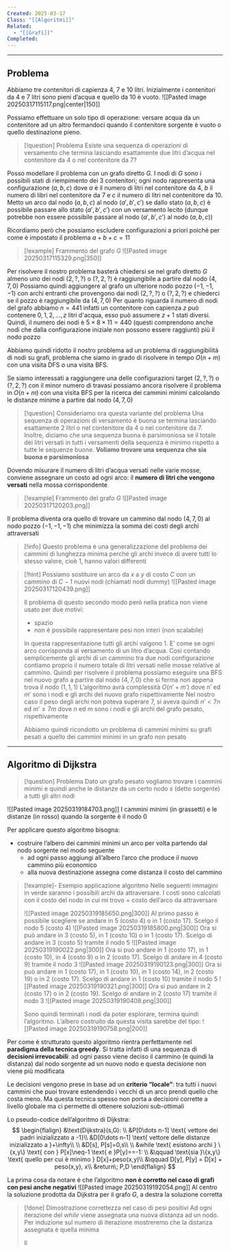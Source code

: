 ```yaml
---
Created: 2025-03-17
Class: "[[Algoritmi]]"
Related:
  - "[[Grafi]]"
Completed:
---
```

---
## Problema
Abbiamo tre contenitori di capienza 4, 7 e 10 litri. Inizialmente i contenitori da 4 e 7 litri sono pieni d’acqua e quello da 10 è vuoto.
![[Pasted image 20250317115117.png|center|150]]

Possiamo effettuare un solo tipo di operazione: versare acqua da un contenitore ad un altro fermandoci quando il contenitore sorgente è vuoto o quello destinazione pieno.

>[!question] Problema
>Esiste una sequenza di operazioni di versamento che termina lasciando esattamente due litri d’acqua nel contenitore da 4 o nel contenitore da 7?

Posso modellare il problema con un grafo diretto $G$.
I nodi di $G$ sono i possibili stati di riempimento dei 3 contenitori; ogni nodo rappresenta una configurazione $(a,b,c)$ dove $a$ è il numero di litri nel contenitore da 4, $b$ il numero di libri nel contenitore da 7 e $c$ il numero di litri nel contenitore da 10.
Metto un arco dal nodo $(a,b,c)$ al nodo $(a',b',c')$ se dallo stato $(a,b,c)$ è possibile passare allo stato $(a',b',c')$ con un versamento lecito (dunque potrebbe non essere possibile passare al nodo $(a',b',c')$ al nodo $(a,b,c)$)

Ricordiamo però che possiamo escludere configurazioni a priori poiché per come è impostato il problema $a+b+c=11$

>[!example] Frammento del grafo $G$
>![[Pasted image 20250317115329.png|350]]

Per risolvere il nostro problema basterà chiedersi se nel grafo diretto $G$ almeno uno dei nodi $(2,?,?)$ o $(?,2,?)$ è raggiungibile a partire dal nodo $(4,7,0)$
Possiamo quindi aggiungere al grafo un ulteriore nodo pozzo $(-1,-1,-1)$ con archi entranti che provengono dai nodi $(2,?,?)$ o $(?,2,?)$ e chiederci se il pozzo è raggiungibile da $(4,7,0)$
Per quanto riguarda il numero di nodi del grafo abbiamo $n=441$ infatti un contenitore con capienza $z$ può contenere $0, 1, 2,\dots, z$ litri d'acqua, esso può assumere $z + 1$ stati diversi. Quindi, il numero dei nodi è $5 \times 8 \times 11 = 440$ (questi comprendono anche nodi che dalla configurazione iniziale non possono essere raggiunti) più il nodo pozzo

Abbiamo quindi ridotto il nostro problema ad un problema di raggiungibilità di nodi su grafi, problema che siamo in grado di risolvere in tempo $O(n + m)$ con una visita DFS o una visita BFS.

Se siamo interessati a raggiungere una delle configurazioni target $(2,?, ?)$ o $(?,2,?)$ con il minor numero di travasi possiamo ancora risolvere il problema in $O(n + m)$ con una visita BFS per la ricerca dei cammini minimi calcolando le distanze minime a partire dal nodo $(4,7,0)$

>[!question] Consideriamo ora questa variante del problema
>Una sequenza di operazioni di versamento è buona se termina lasciando esattamente 2 litri o nel contenitore da 4 o nel contenitore da 7. Inoltre, diciamo che una sequenza buona è parsimoniosa se il totale dei litri versati in tutti i versamenti della sequenza è minimo rispetto a tutte le sequenze buone.
>**Voliamo trovare una sequenza che sia buona e parsimoniosa**

Dovendo misurare il numero di litri d’acqua versati nelle varie mosse, conviene assegnare un costo ad ogni arco: il **numero di litri che vengono versati** nella mossa corrispondente

>[!example] Frammento del grafo $G$
>![[Pasted image 20250317120203.png]]

Il problema diventa ora quello di trovare un cammino dal nodo $(4,7,0)$ al nodo pozzo $(-1,-1,-1)$ che minimizza la somma dei costi degli archi attraversati

>[!info]
>Questo problema è una generalizzazione del problema dei cammini di lunghezza minima perché gli archi invece di avere tutti lo stesso valore, cioè 1, hanno valori differenti

>[!hint]
>Possiamo sostituire un arco da $x$ a $y$ di costo $C$ con un cammino di $C-1$ nuovi nodi (chiamati nodi dummy)
>![[Pasted image 20250317120439.png]]
>
>Il problema di questo secondo modo però nella pratica non viene usato per due motivi:
>- spazio
>- non è possibile rappresentare pesi non interi (non scalabile)
>
>In questa rappresentazione tutti gli archi valgono 1. E’ come se ogni arco corrisponda al versamento di un litro d’acqua. Così contando semplicemente gli archi di un cammino tra due nodi configurazione contiamo proprio il numero totale di litri versati nelle mosse relative al cammino. Quindi per risolvere il problema possiamo eseguire una BFS nel nuovo grafo a partire dal nodo $(4,7,0)$ che si ferma non appena trova il nodo $(1,1,1)$
>L’algoritmo avrà complessità $O(n'+m')$ dove $n'$ ed $m'$ sono i nodi e gli archi del nuovo grafo rispettivamente
>Nel nostro caso il peso degli archi non poteva superare 7, si aveva quindi $n'<7n$ ed $m'\leq 7m$ dove $n$ ed $m$ sono i nodi e gli archi del grafo pesato, rispettivamente
>
>Abbiamo quindi ricondotto un problema di cammini minimi su grafi pesati a quello dei cammini minimi in un grafo non pesato

---
## Algoritmo di Dijkstra

>[!question] Problema
>Dato un grafo pesato vogliamo trovare i cammini minimi e quindi anche le distanze da un certo nodo  $s$ (detto sorgente) a tutti gli altri nodi

![[Pasted image 20250319184703.png]]
I cammini minimi (in grassetti) e le distanze (in rosso) quando la sorgente è il nodo $0$

Per applicare questo algoritmo bisogna:
- costruire l’albero dei cammini minimi un arco per volta partendo dal nodo sorgente nel modo seguente
	- ad ogni passo aggiungi all’albero l’arco che produce il nuovo cammino più economico
	- alla nuova destinazione assegna come distanza il costo del cammino

>[!example]- Esempio applicazione algoritmo
>Nelle seguenti immagini in verde saranno i possibili archi da attraversare. I costi sono calcolati con il costo del nodo in cui mi trovo + costo dell’arco da attraversare
>
>![[Pasted image 20250319185650.png|300]]
>Al primo passo è possibile scegliere se andare in 5 (costo 4) o in 1 (costo 17). Scelgo il nodo 5 (costo 4)
>![[Pasted image 20250319185800.png|300]]
>Ora si può andare in 3 (costo 5), in 1 (costo 10) o in 1 (costo 17). Scelgo di andare in 3 (costo 5) tramite il nodo 5
>![[Pasted image 20250319190022.png|300]]
>Ora si può andare in 1 (costo 17), in 1 (costo 10), in 4 (costo 9) o in 2 (costo 17). Scelgo di andare in 4 (costo 9) tramite il nodo 3
>![[Pasted image 20250319190123.png|300]]
>Ora si può andare in 1 (costo 17), in 1 (costo 10), in 1 (costo 14), in 2 (costo 19) o in 2 (costo 17). Scelgo di andare in 1 (costo 10) tramite il nodo 5
>![[Pasted image 20250319190321.png|300]]
>Ora si può andare in 2 (costo 17) o in 2 (costo 19). Scelgo di andare in 2 (costo 17) tramite il nodo 3
>![[Pasted image 20250319190408.png|300]]
>
>Sono quindi terminati i nodi da poter esplorare, termina quindi l’algoritmo. L’albero costruito da questa visita sarebbe del tipo:
>![[Pasted image 20250319190758.png|200]]

Per come è strutturato questo algoritmo rientra perfettamente nel **paradigma della tecnica greedy**. Si tratta infatti di una sequenza di **decisioni irrevocabili**: ad ogni passo viene deciso il cammino (e quindi la distanza) dal nodo sorgente ad un nuovo nodo e questa decisione non viene più modificata

Le decisioni vengono prese in base ad un **criterio “locale”**: tra tutti i nuovi cammini che puoi trovare estendendo i vecchi di un arco prendi quello che costa meno. Ma questa tecnica spesso non porta a decisioni corrette a livello globale ma ci permette di ottenere soluzioni sub-ottimali

Lo pseudo-codice dell’algoritmo di Dijkstra:
$$
\begin{flalign}
&\text{Dijkstra}(s,G): \\
&P[0\dots n-1] \text{ vettore dei padri inizializzato a -1}\\
&D[0\dots n-1] \text{ vettore delle distanze inizializzato a }+\infty\\ \\
&D[s], P[s]=0,s\\ \\
&while \text{ esistono archi } \{x,y\} \text{ con } P[x]\neq-1 \text{ e }P[y]==-1: \\
&\qquad \text{sia }\{x,y\} \text{ quello per cui è minimo } D[x]+peso(x,y)\\
&\qquad D[y], P[y] = D[x] + peso(x,y), x\\
&return\; P,D
\end{flalign}
$$

La prima cosa da notare è che l’algoritmo **non è corretto nel caso di grafi con pesi anche negativi**
![[Pasted image 20250319192054.png]]
Al centro la soluzione prodotta da Dijkstra per il grafo $G$, a destra la soluzione corretta

>[!done] Dimostrazione correttezza nel caso di pesi positivi
>Ad ogni iterazione del $while$ viene assegnata una nuova distanza ad un nodo.
>Per induzione sul numero di iterazione mostreremo che la distanza assegnata è quella minima
>
>Il

